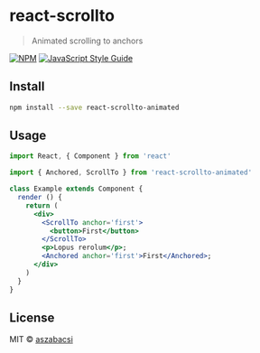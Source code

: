 # react-scrollto

> Animated scrolling to anchors

[![NPM](https://img.shields.io/npm/v/react-scrollto-animated.svg)](https://www.npmjs.com/package/react-scrollto-animated) [![JavaScript Style Guide](https://img.shields.io/badge/code_style-standard-brightgreen.svg)](https://standardjs.com)

## Install

```bash
npm install --save react-scrollto-animated
```

## Usage

```jsx
import React, { Component } from 'react'

import { Anchored, ScrollTo } from 'react-scrollto-animated'

class Example extends Component {
  render () {
    return (
      <div>
        <ScrollTo anchor='first'>
          <button>First</button>
        </ScrollTo>
        <p>Lopus rerolum</p>;
        <Anchored anchor='first'>First</Anchored>;
      </div>
    )
  }
}
```

## License

MIT © [aszabacsi](https://github.com/aszabacsi)
